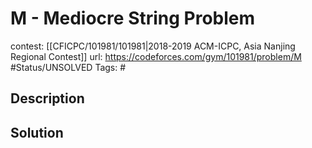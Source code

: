 # M - Mediocre String Problem

contest: [[CFICPC/101981/101981|2018-2019 ACM-ICPC, Asia Nanjing Regional Contest]]
url: https://codeforces.com/gym/101981/problem/M
#Status/UNSOLVED
Tags: #

## Description

## Solution

